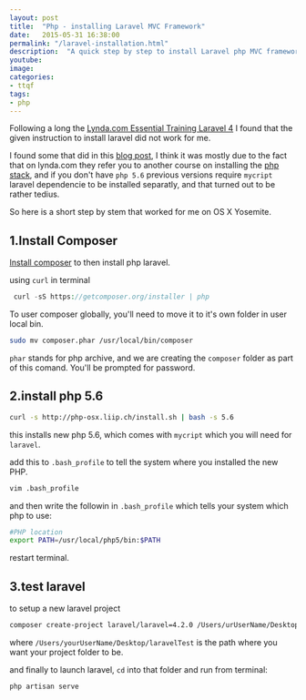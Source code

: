 ```yaml
---
layout: post
title:  "Php - installing Laravel MVC Framework"
date:   2015-05-31 16:38:00
permalink: "/laravel-installation.html"
description:  "A quick step by step to install Laravel php MVC framework"
youtube: 
image: 
categories: 
- ttqf
tags:
- php
---
```


Following a long the [Lynda.com Essential Training Laravel 4][Lynda.com Essential Training Laravel 4] I found that the given instruction to install laravel did not work for me.

I found some that did in this [blog post](http://jacurtis.com/easily-install-mcrypt-php-mavericks-yosemite/), I think it was mostly due to the fact that on lynda.com they refer you to another course on installing the [php stack][php stack], and if you don't have `php 5.6` previous versions require `mycript` laravel dependencie to be installed separatly, and that turned out to be rather tedius.

So here is a short step by stem that worked for me on OS X Yosemite.

## 1.Install Composer

[Install composer](https://getcomposer.org/download/) to then install php laravel.

 using `curl` in terminal

```php
 curl -sS https://getcomposer.org/installer | php
```

To user composer globally,  you'll need to move it to it's own folder in user local bin.

```bash
sudo mv composer.phar /usr/local/bin/composer
```

`phar` stands for php archive, and we are creating the `composer` folder as part of this comand. You'll be prompted for password.

## 2.install php 5.6

```bash
curl -s http://php-osx.liip.ch/install.sh | bash -s 5.6
```

this installs new php 5.6, which comes with `mycript` which you will need for `laravel`.

add this to `.bash_profile` to tell the system where you installed the new PHP.

```bash
vim .bash_profile
```

and then write the followin in `.bash_profile` which tells your system which php to use:

```bash
#PHP location
export PATH=/usr/local/php5/bin:$PATH
```

restart terminal.



## 3.test laravel

to setup a new laravel project

```bash
composer create-project laravel/laravel=4.2.0 /Users/urUserName/Desktop/laravelTest --prefer-dist
```

where `/Users/yourUserName/Desktop/laravelTest` is the path where you want your project folder to be.

and finally to launch laravel, `cd` into that folder and run from terminal:

```bash
php artisan serve
```

<!-- links -->

[php stack]:http://www.lynda.com/MySQL-tutorials/PHP-MySQL-Essential-Training/119003-2.html
[Lynda.com Essential Training Laravel 4]:https://www.google.it/url?sa=t&rct=j&q=&esrc=s&source=web&cd=1&cad=rja&uact=8&ved=0CCIQFjAA&url=http%3A%2F%2Fwww.lynda.com%2FLaravel-tutorials%2FLaravel-4-Essential-Training%2F181242-2.html&ei=OzVrVdKHKIizswGCwYKIAQ&usg=AFQjCNGFzx8u1HwwxAGHDAg3NxBFAnrW_w&bvm=bv.94455598,d.bGg 

